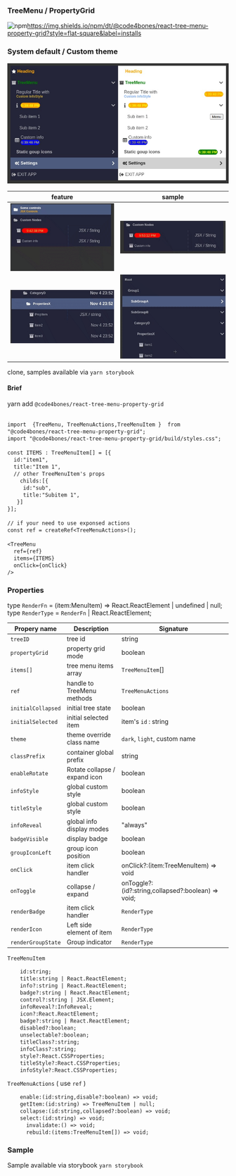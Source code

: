 ### TreeMenu / PropertyGrid

![npm](https://img.shields.io/npm/v/@code4bones/react-tree-menu-property-grid?label=latest)https://img.shields.io/npm/dt/@code4bones/react-tree-menu-property-grid?style=flat-square&label=installs

### System default / Custom theme 

![sample](https://github.com/code4bones/react-c4b-ui/blob/master/img/theme.png?raw=true "sample")

|feature|sample|
|-------|------|
|![cap](https://github.com/code4bones/react-tree-menu-property-grid/blob/master/img/controls.gif?raw=true)|![cap](https://github.com/code4bones/react-tree-menu-property-grid/blob/master/img/reveal.gif?raw=true)  |
![cap](https://github.com/code4bones/react-tree-menu-property-grid/blob/master/img/folders.gif?raw=true)|![cap](https://github.com/code4bones/react-tree-menu-property-grid/blob/master/img/group-right.gif?raw=true)|

clone, samples available via `yarn storybook` 

#### Brief

yarn add `@code4bones/react-tree-menu-property-grid`

```tsx

import  {TreeMenu, TreeMenuActions,TreeMenuItem }  from "@code4bones/react-tree-menu-property-grid";
import "@code4bones/react-tree-menu-property-grid/build/styles.css";

const ITEMS : TreeMenuItem[] = [{
  id:"item1",
  title:"Item 1",
  // other TreeMenuItem's props
    childs:[{
     id:"sub",
     title:"Subitem 1",
   }]
}];

// if your need to use exponsed actions
const ref = createRef<TreeMenuActions>();

<TreeMenu
  ref={ref}
  items={ITEMS}
  onClick={onClick} 
/>

```

### Properties

type `RenderFn` = (item:MenuItem) => React.ReactElement | undefined | null; 
type `RenderType` = `RenderFn` | React.ReactElement; 


| Propery name | Description                    | Signature
| ------------- | ------------------------------ | ---- |
| `treeID` | tree id | string |
| `propertyGrid` | property grid mode | boolean |
| `items[]`      | tree menu items array       | `TreeMenuItem`[] |
| `ref`      | handle to TreeMenu methods       | `TreeMenuActions` |
| `initialCollapsed`   |  initial tree state     | boolean |
| `initialSelected`   |  initial selected item     | item's `id` : string|
| `theme`   | theme override class name     | `dark`, `light`, custom name | 
| `classPrefix`   | container global prefix     | string |
| `enableRotate` | Rotate collapse / expand icon| boolean |
| `infoStyle` | global custom style | boolean |
| `titleStyle` | global custom style | boolean |
| `infoReveal` | global info display modes | "always" | "vertical" | "horizontal" |
| `badgeVisible` | display badge | boolean |
| `groupIconLeft` | group icon position | boolean |
| `onClick`   |  item click handler     | onClick?:(item:TreeMenuItem) => void|
| `onToggle`   |  collapse  / expand     | onToggle?:(id?:string,collapsed?:boolean) => void;|
| `renderBadge`   |  item click handler     | `RenderType` |
| `renderIcon`   |  Left side element of item     | `RenderType` |
| `renderGroupState`   | Group indicator     | `RenderType` |


`TreeMenuItem`

```tsx
    id:string;
    title:string | React.ReactElement;
    info?:string | React.ReactElement;
    badge?:string | React.ReactElement;
    control?:string | JSX.Element;
    infoReveal?:InfoReveal;
    icon?:React.ReactElement;
    badge?:string | React.ReactElement;
    disabled?:boolean;
    unselectable?:boolean;
    titleClass?:string;
    infoClass?:string;
    style?:React.CSSProperties;
    titleStyle?:React.CSSProperties;
    infoStyle?:React.CSSProperties;
```

`TreeMenuActions` ( use `ref` )
```
    enable:(id:string,disable?:boolean) => void;
    getItem:(id:string) => TreeMenuItem | null;
    collapse:(id:string,collapsed?:boolean) => void;
    select:(id:string) => void;
	  invalidate:() => void;
	  rebuild:(items:TreeMenuItem[]) => void;
```

### Sample

Sample available via storybook `yarn storybook`
